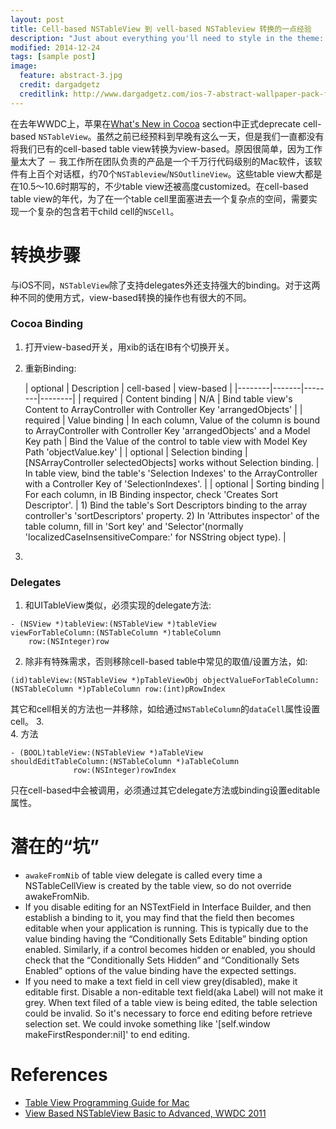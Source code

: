 ```yaml
---
layout: post
title: Cell-based NSTableView 到 vell-based NSTableview 转换的一点经验
description: "Just about everything you'll need to style in the theme: headings, paragraphs, blockquotes, tables, code blocks, and more."
modified: 2014-12-24
tags: [sample post]
image:
  feature: abstract-3.jpg
  credit: dargadgetz
  creditlink: http://www.dargadgetz.com/ios-7-abstract-wallpaper-pack-for-iphone-5-and-ipod-touch-retina/
---
```


在去年WWDC上，苹果在[What's New in Cocoa](https://developer.apple.com/videos/wwdc/2014/) section中正式deprecate cell-based `NSTableView`。虽然之前已经预料到早晚有这么一天，但是我们一直都没有将我们已有的cell-based table view转换为view-based。原因很简单，因为工作量太大了 － 我工作所在团队负责的产品是一个千万行代码级别的Mac软件，该软件有上百个对话框，约70个`NSTableview`/`NSOutlineView`。这些table view大都是在10.5～10.6时期写的，不少table view还被高度customized。在cell-based table view的年代，为了在一个table cell里面塞进去一个复杂点的空间，需要实现一个复杂的包含若干child cell的`NSCell`。

# 转换步骤
与iOS不同，`NSTableView`除了支持delegates外还支持强大的binding。对于这两种不同的使用方式，view-based转换的操作也有很大的不同。

### Cocoa Binding
1. 打开view-based开关，用xib的话在IB有个切换开关。
2. 重新Binding:

	| optional | Description | cell-based | view-based |
|--------|-------|--------|--------|
| required | Content binding   | N/A   | Bind table view's Content to ArrayController with Controller Key 'arrangedObjects'   |
| required | Value binding   | In each column, Value of the column is bound to ArrayController with Controller Key 'arrangedObjects' and a Model Key path   | Bind the Value of the control to table view with Model Key Path 'objectValue.key'   |
| optional | Selection binding   | [NSArrayController selectedObjects] works without Selection binding.   | In table view, bind the table's 'Selection Indexes' to the ArrayController with a Controller Key of 'SelectionIndexes'.   |
| optional | Sorting binding   | For each column, in IB Binding inspector, check 'Creates Sort Descriptor'.   | 1) Bind the table's Sort Descriptors binding to the array controller's 'sortDescriptors' property. 2) In 'Attributes inspector' of the table column, fill in 'Sort key' and 'Selector'(normally 'localizedCaseInsensitiveCompare:' for NSString object type).  |

3. 

### Delegates
1. 和UITableView类似，必须实现的delegate方法:
```
- (NSView *)tableView:(NSTableView *)tableView
viewForTableColumn:(NSTableColumn *)tableColumn
	row:(NSInteger)row
```
2. 除非有特殊需求，否则移除cell-based table中常见的取值/设置方法，如:
```
(id)tableView:(NSTableView *)pTableViewObj objectValueForTableColumn:(NSTableColumn *)pTableColumn row:(int)pRowIndex
```
其它和cell相关的方法也一并移除，如给通过`NSTableColumn`的`dataCell`属性设置cell。
3. 	
4. 方法
```
- (BOOL)tableView:(NSTableView *)aTableView
shouldEditTableColumn:(NSTableColumn *)aTableColumn
              row:(NSInteger)rowIndex
```
只在cell-based中会被调用，必须通过其它delegate方法或binding设置editable属性。

# 潜在的“坑”
* `awakeFromNib` of table view delegate is called every time a NSTableCellView is created by the table view, so do not override awakeFromNib.
* If you disable editing for an NSTextField in Interface Builder, and then establish a binding to it, you may find that the field then becomes editable when your application is running. This is typically due to the value binding having the “Conditionally Sets Editable” binding option enabled. Similarly, if a control becomes hidden or enabled, you should check that the “Conditionally Sets Hidden” and “Conditionally Sets Enabled” options of the value binding have the expected settings.
* If you need to make a text field in cell view grey(disabled), make it editable first. Disable a non-editable text field(aka Label) will not make it grey.
When text filed of a table view is being edited, the table selection could be invalid. So it's necessary to force end editing before retrieve selection set. We could invoke something like '[self.window makeFirstResponder:nil]' to end editing.


# References
* [Table View Programming Guide for Mac](https://developer.apple.com/library/mac/documentation/cocoa/conceptual/TableView/Introduction/Introduction.html#//apple_ref/doc/uid/10000026i-CH1-SW1)
* [View Based NSTableView Basic to Advanced, WWDC 2011](https://developer.apple.com/videos/wwdc/2011/#120)